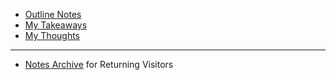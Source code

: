 - [Outline Notes]()
- [My Takeaways]()
- [My Thoughts]()
- -----------------------
- [Notes Archive]() for Returning Visitors
